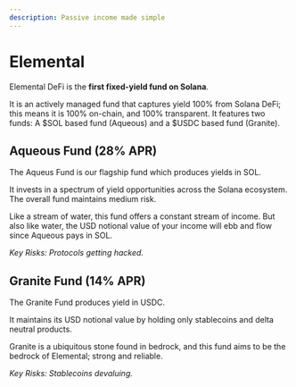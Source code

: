 ```yaml
---
description: Passive income made simple
---
```


# Elemental

Elemental DeFi is the **first fixed-yield fund on Solana**.

It is an actively managed fund that captures yield 100% from Solana DeFi; this means it is 100% on-chain, and 100% transparent. It features two funds: A $SOL based fund (Aqueous) and a $USDC based fund (Granite).

## Aqueous Fund (28% APR)

The Aqueus Fund is our flagship fund which produces yields in SOL.

It invests in a spectrum of yield opportunities across the Solana ecosystem. The overall fund maintains medium risk.

Like a stream of water, this fund offers a constant stream of income. But also like water, the USD notional value of your income will ebb and flow since Aqueous pays in SOL.

_Key Risks: Protocols getting hacked._

## Granite Fund (14% APR)

The Granite Fund produces yield in USDC.

It maintains its USD notional value by holding only stablecoins and delta neutral products.

Granite is a ubiquitous stone found in bedrock, and this fund aims to be the bedrock of Elemental; strong and reliable.

_Key Risks: Stablecoins devaluing._
